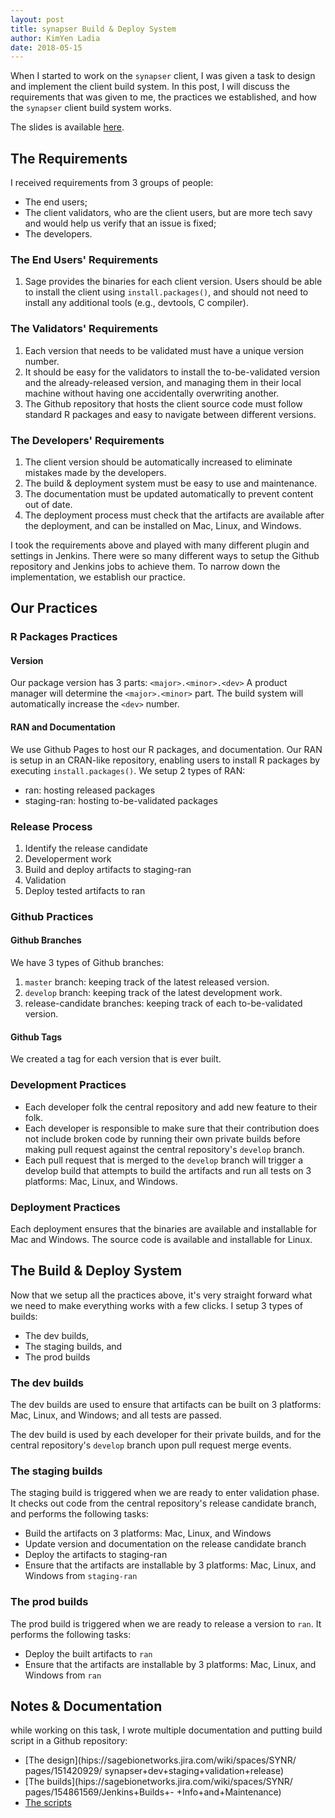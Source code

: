 ```yaml
---
layout: post
title: synapser Build & Deploy System
author: KimYen Ladia
date: 2018-05-15
---
```


When I started to work on the `synapser` client, I was given a task to design and implement the client build system. In this post, I will discuss the requirements that was given to me, the practices we established, and how the `synapser` client build system works. 

The slides is available [here](/slides/SynapseRClientBuild&DeploySystem.pdf).

## The Requirements

I received requirements from 3 groups of people:
* The end users;
* The client validators, who are the client users, but are more tech savy and would help us verify that an issue is fixed;
* The developers.

### The End Users' Requirements

1. Sage provides the binaries for each client version. Users should be able to install the client using `install.packages()`, and should not need to install any additional tools (e.g., devtools, C compiler).

### The Validators' Requirements

1. Each version that needs to be validated must have a unique version number. 
2. It should be easy for the validators to install the to-be-validated version and the already-released version, and managing them in their local machine without having one accidentally overwriting another.
3. The Github repository that hosts the client source code must follow standard R packages and easy to navigate between different versions. 

### The Developers' Requirements

1. The client version should be automatically increased to eliminate mistakes made by the developers.
2. The build & deployment system must be easy to use and maintenance. 
3. The documentation must be updated automatically to prevent content out of date.
4. The deployment process must check that the artifacts are available after the deployment, and can be installed on Mac, Linux, and Windows.

I took the requirements above and played with many different plugin and settings in Jenkins. There were so many different ways to setup the Github repository and Jenkins jobs to achieve them. To narrow down the implementation, we establish our practice.

## Our Practices

### R Packages Practices

#### Version

Our package version has 3 parts: `<major>.<minor>.<dev>`
A product manager will determine the `<major>.<minor>` part. The build system will automatically increase the `<dev>` number.

#### RAN and Documentation

We use Github Pages to host our R packages, and documentation.
Our RAN is setup in an CRAN-like repository, enabling users to install R packages by executing `install.packages()`.
We setup 2 types of RAN:

* ran: hosting released packages
* staging-ran: hosting to-be-validated packages

### Release Process

1. Identify the release candidate
2. Developerment work
3. Build and deploy artifacts to staging-ran
4. Validation
5. Deploy tested artifacts to ran

### Github Practices

#### Github Branches

We have 3 types of Github branches:

1. `master` branch: keeping track of the latest released version.
2. `develop` branch: keeping track of the latest development work.
3. release-candidate branches: keeping track of each to-be-validated version.

#### Github Tags

We created a tag for each version that is ever built.

### Development Practices

* Each developer folk the central repository and add new feature to their folk.
* Each developer is responsible to make sure that their contribution does not include broken code by running their own private builds before making pull request against the central repository's `develop` branch.
* Each pull request that is merged to the `develop` branch will trigger a develop build that attempts to build the artifacts and run all tests on 3 platforms: Mac, Linux, and Windows.

### Deployment Practices

Each deployment ensures that the binaries are available and installable for Mac and Windows. The source code is available and installable for Linux.

## The Build & Deploy System

Now that we setup all the practices above, it's very straight forward what we need to make everything works with a few clicks. I setup 3 types of builds:

* The dev builds,
* The staging builds, and
* The prod builds

### The dev builds

The dev builds are used to ensure that artifacts can be built on 3 platforms: Mac, Linux, and Windows; and all tests are passed.

The dev build is used by each developer for their private builds, and for the central repository's `develop` branch upon pull request merge events.

### The staging builds

The staging build is triggered when we are ready to enter validation phase. It checks out code from the central repository's release candidate branch, and performs the following tasks:

* Build the artifacts on 3 platforms: Mac, Linux, and Windows
* Update version and documentation on the release candidate branch
* Deploy the artifacts to staging-ran
* Ensure that the artifacts are installable by 3 platforms: Mac, Linux, and Windows from `staging-ran`

### The prod builds

The prod build is triggered when we are ready to release a version to `ran`. It performs the following tasks:

* Deploy the built artifacts to `ran`
* Ensure that the artifacts are installable by 3 platforms: Mac, Linux, and Windows from `ran`

## Notes & Documentation

while working on this task, I wrote multiple documentation and putting build script in a Github repository:

* [The design](hips://sagebionetworks.jira.com/wiki/spaces/SYNR/ pages/151420929/ synapser+dev+staging+validation+release)
* [The builds](hips://sagebionetworks.jira.com/wiki/spaces/SYNR/ pages/154861569/Jenkins+Builds+- +Info+and+Maintenance)
* [The scripts](hips://github.com/Sage-Bionetworks/CI-Build-Tools)

